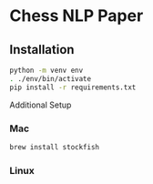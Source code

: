 # Chess NLP Paper

## Installation

```bash
python -m venv env
. ./env/bin/activate
pip install -r requirements.txt
```

Additional Setup

### Mac

```bash
brew install stockfish
```

### Linux

```bash

```
